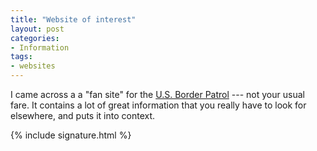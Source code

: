 ```yaml
---
title: "Website of interest"
layout: post
categories:
- Information
tags:
- websites
---
```


I came across a a "fan site" for the [U.S. Border Patrol](https://www.usborderpatrol.com/) --- not your usual fare. It contains a lot of great information that you really have to look for elsewhere, and puts it into context.

{% include signature.html %}
